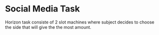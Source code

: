 # Social Media Task
Horizon task consiste of 2 slot machines where subject decides to choose the side that will give the the most amount.

